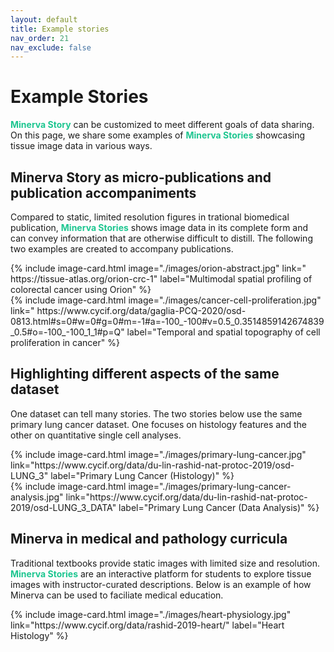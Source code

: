 ```yaml
---
layout: default
title: Example stories
nav_order: 21
nav_exclude: false
---
```

# Example Stories

<span style="color: #1DC690;">**Minerva Story**</span> can be customized to meet different goals of data sharing. On this page, we share some examples of <span style="color: #1DC690;">**Minerva Stories**</span> showcasing tissue image data in various ways.

## Minerva Story as micro-publications and publication accompaniments

Compared to static, limited resolution figures in trational biomedical publication, <span style="color: #1DC690;">**Minerva Stories**</span> shows image data in its complete form and can convey information that are otherwise difficult to distill. The following two examples are created to accompany publications. 

<div class="basic-grid three-column"><!-- grid 3, three column -->

<div markdown="1">
{% include image-card.html 
    image="./images/orion-abstract.jpg"
    link="	https://tissue-atlas.org/orion-crc-1"
    label="Multimodal spatial profiling of colorectal cancer using Orion"
%}
</div>

<div markdown="1">
{% include image-card.html 
    image="./images/cancer-cell-proliferation.jpg"
    link="	https://www.cycif.org/data/gaglia-PCQ-2020/osd-0813.html#s=0#w=0#g=0#m=-1#a=-100_-100#v=0.5_0.3514859142674839_0.5#o=-100_-100_1_1#p=Q"
    label="Temporal and spatial topography of cell proliferation in cancer"
%}
</div>

</div><!-- end grid -->

## Highlighting different aspects of the same dataset

One dataset can tell many stories. The two stories below use the same primary lung cancer dataset. One focuses on histology features and the other on quantitative single cell analyses.

<div class="basic-grid three-column"><!-- grid 1, three column -->

<div markdown="1">
{% include image-card.html 
    image="./images/primary-lung-cancer.jpg"
    link="https://www.cycif.org/data/du-lin-rashid-nat-protoc-2019/osd-LUNG_3"
    label="Primary Lung Cancer (Histology)"
%}
</div>
<div markdown="1">
{% include image-card.html 
    image="./images/primary-lung-cancer-analysis.jpg"
    link="https://www.cycif.org/data/du-lin-rashid-nat-protoc-2019/osd-LUNG_3_DATA"
    label="Primary Lung Cancer (Data Analysis)"
%}
</div>

</div><!-- end grid -->

## Minerva in medical and pathology curricula

Traditional textbooks provide static images with limited size and resolution. <span style="color: #1DC690;">**Minerva Stories**</span> are an interactive platform for students to explore tissue images with instructor-curated descriptions. Below is an example of how Minerva can be used to faciliate medical education.

<div class="basic-grid three-column"><!-- grid 2, three column -->

<div markdown="1">
{% include image-card.html 
    image="./images/heart-physiology.jpg"
    link="https://www.cycif.org/data/rashid-2019-heart/"
    label="Heart Histology"
%}
</div>

</div><!-- end grid -->




